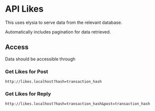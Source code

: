 # API Likes

This uses elysia to serve data from the relevant database.

Automatically includes pagination for data retrieved.

## Access

Data should be accessible through

### Get Likes for Post

```
http://likes.localhost?hash=transaction_hash
```

### Get Likes for Reply

```
http://likes.localhost?hash=transaction_hash&post=transaction_hash
```

